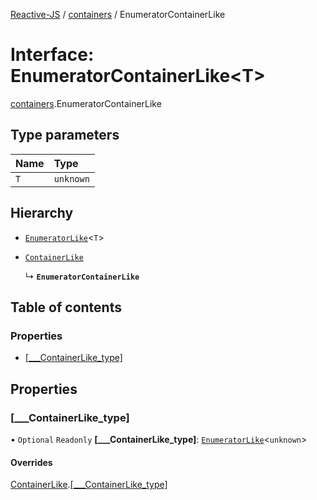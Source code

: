 [Reactive-JS](../README.md) / [containers](../modules/containers.md) / EnumeratorContainerLike

# Interface: EnumeratorContainerLike<T\>

[containers](../modules/containers.md).EnumeratorContainerLike

## Type parameters

| Name | Type |
| :------ | :------ |
| `T` | `unknown` |

## Hierarchy

- [`EnumeratorLike`](containers.EnumeratorLike.md)<`T`\>

- [`ContainerLike`](containers.ContainerLike.md)

  ↳ **`EnumeratorContainerLike`**

## Table of contents

### Properties

- [[\_\_\_ContainerLike\_type]](containers.EnumeratorContainerLike.md#[___containerlike_type])

## Properties

### [\_\_\_ContainerLike\_type]

• `Optional` `Readonly` **[\_\_\_ContainerLike\_type]**: [`EnumeratorLike`](containers.EnumeratorLike.md)<`unknown`\>

#### Overrides

[ContainerLike](containers.ContainerLike.md).[[___ContainerLike_type]](containers.ContainerLike.md#[___containerlike_type])
